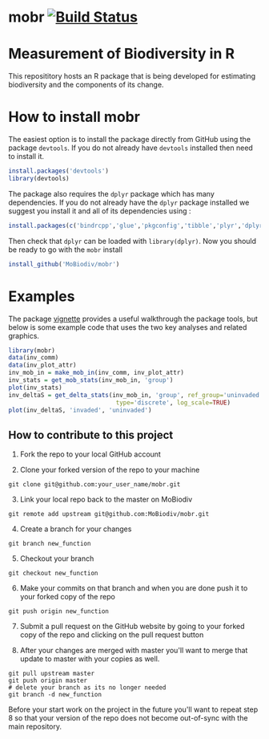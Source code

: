 mobr [![Build Status](https://travis-ci.org/MoBiodiv/mobr.png)](https://travis-ci.org/MoBiodiv/mobr)
============

# Measurement of Biodiversity in R 

This reposititory hosts an R package that is being developed for 
estimating biodiversity and the components of its change.

# How to install mobr

The easiest option is to install the package directly from GitHub using the package `devtools`. If you do not already have `devtools` installed then need to install it.

```r
install.packages('devtools')
library(devtools)
```

The package also requires the `dplyr` package which has many dependencies. If you do 
not already have the `dplyr` package installed we suggest you install it and 
all of its dependencies using :

```r
install.packages(c('bindrcpp','glue','pkgconfig','tibble','plyr','dplyr'))
```

Then check that `dplyr` can be loaded with `library(dplyr)`.
Now you should be ready to go with the `mobr` install

```r
install_github('MoBiodiv/mobr')
```

# Examples

The package [vignette](./vignettes/mobr_intro.pdf) provides a useful walkthrough
the package tools, but below is some example code that uses the two key analyses
and related graphics. 

```r
library(mobr)
data(inv_comm)
data(inv_plot_attr)
inv_mob_in = make_mob_in(inv_comm, inv_plot_attr)
inv_stats = get_mob_stats(inv_mob_in, 'group')
plot(inv_stats)
inv_deltaS = get_delta_stats(inv_mob_in, 'group', ref_group='uninvaded',
                              type='discrete', log_scale=TRUE)
plot(inv_deltaS, 'invaded', 'uninvaded')
```


## How to contribute to this project
1) Fork the repo to your local GitHub account

2) Clone your forked version of the repo to your machine

`git clone git@github.com:your_user_name/mobr.git`

3) Link your local repo back to the master on MoBiodiv

`git remote add upstream git@github.com:MoBiodiv/mobr.git`

4) Create a branch for your changes

`git branch new_function`

5) Checkout your branch

`git checkout new_function`

6) Make your commits on that branch and when you are done push it to your
forked copy of the repo

`git push origin new_function`

7) Submit a pull request on the GitHub website by going to your forked copy
of the repo and clicking on the pull request button 

8) After your changes are merged with master you'll want to merge that
update to master with your copies as well. 

```
git pull upstream master
git push origin master
# delete your branch as its no longer needed
git branch -d new_function
```

Before your start work on the project in the future you'll want to repeat
step 8 so that your version of the repo does not become out-of-sync
with the main repository. 
